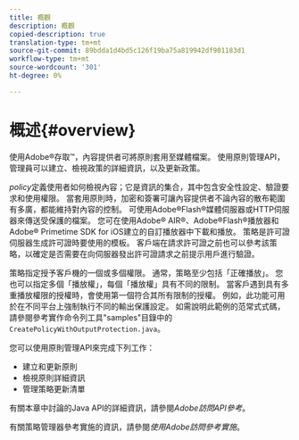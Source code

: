 ```yaml
---
title: 概觀
description: 概觀
copied-description: true
translation-type: tm+mt
source-git-commit: 89bdda1d4bd5c126f19ba75a819942df901183d1
workflow-type: tm+mt
source-wordcount: '301'
ht-degree: 0%

---
```



# 概述{#overview}

使用Adobe®存取™，內容提供者可將原則套用至媒體檔案。 使用原則管理API，管理員可以建立、檢視政策的詳細資訊，以及更新政策。

*policy*&#x200B;定義使用者如何檢視內容；它是資訊的集合，其中包含安全性設定、驗證要求和使用權限。 當套用原則時，加密和簽署可讓內容提供者不論內容的散布範圍有多廣，都能維持對內容的控制。 可使用Adobe®Flash®媒體伺服器或HTTP伺服器來傳送受保護的檔案。 您可在使用Adobe® AIR®、Adobe®Flash®播放器和Adobe® Primetime SDK for iOS建立的自訂播放器中下載和播放。 策略是許可證伺服器生成許可證時要使用的模板。 客戶端在請求許可證之前也可以參考該策略，以確定是否需要在向伺服器發出許可證請求之前提示用戶進行驗證。

策略指定授予客戶機的一個或多個權限。 通常，策略至少包括「正確播放」。 您也可以指定多個「播放權」，每個「播放權」具有不同的限制。 當客戶遇到具有多重播放權限的授權時，會使用第一個符合其所有限制的授權。 例如，此功能可用於在不同平台上強制執行不同的輸出保護設定。 如需說明此範例的范常式式碼，請參閱參考實作命令列工具&quot;samples&quot;目錄中的`CreatePolicyWithOutputProtection.java`。

您可以使用原則管理API來完成下列工作：

* 建立和更新原則
* 檢視原則詳細資訊
* 管理策略更新清單

有關本章中討論的Java API的詳細資訊，請參閱&#x200B;*Adobe訪問API參考*。

有關策略管理器參考實施的資訊，請參閱&#x200B;*使用Adobe訪問參考實施*。
